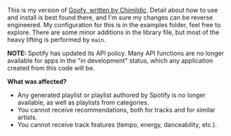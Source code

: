 This is my version of <a target="_blank" href="https://github.com/Chimildic/goofy">Goofy, written by Chimildic</a>. Detail about how to use and install is best found there, and I'm sure my changes can be reverse engineered.
My configuration for this is in the examples folder, feel free to explore. There are some minor additions in the library file, but most of the heavy lifting is performed by `main`.

**NOTE:** Spotify has updated its API policy. Many API functions are no longer available for apps in the "in development" status, which any application created from this code will be.

**What was affected?**

- Any generated playlist or playlist authored by Spotify is no longer available, as well as playlists from categories.
- You cannot receive recommendations, both for tracks and for similar artists.
- You cannot receive track features (tempo, energy, danceability, etc.).
